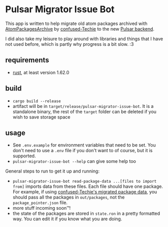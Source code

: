 # Pulsar Migrator Issue Bot

This app is written to help migrate old atom packages archived with [AtomPackagesArchive] by [confused-Techie] to the new [Pulsar backend].

I did also take my leisure to play around with libraries and things that I have not used before, which is partly why progress is a bit slow. :3

## requirements

- [rust], at least version 1.62.0

## build

- `cargo build --release`
- artifact will be in `target/release/pulsar-migrator-issue-bot`. It is a standalone binary, the rest of the `target` folder can be deleted if you wish to save storage space

## usage

- See `.env.example` for environment variables that need to be set. You don't need to use a `.env` file if you don't want to of course, but it is supported.
- `pulsar-migrator-issue-bot --help` can give some help too

General steps to run to get it up and running:

- `pulsar-migrator-issue-bot read-package-data ...[files to import from]` imports data from these files. Each file should have one package. For example, if using [confused-Techie's migrated package data], you should pass all the packages in `out/packages`, not the `package_pointer.json` file.
- more stuff incoming soon&trade;!
- the state of the packages are stored in `state.ron` in a pretty formatted way. You can edit it if you know what you are doing.

[AtomPackagesArchive]: https://github.com/confused-Techie/AtomPackagesArchive
[confused-Techie]: https://github.com/confused-Techie
[confused-Techie's migrated package data]: https://github.com/confused-Techie/atom-package-collection
[Pulsar backend]: https://github.com/confused-Techie/atom-community-server-backend-JS
[rust]: https://www.rust-lang.org
